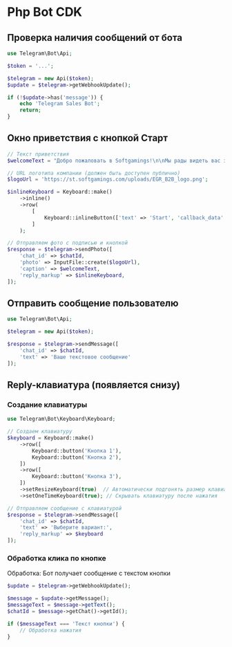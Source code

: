 # Php Bot CDK

## Проверка наличия сообщений от бота

```php
use Telegram\Bot\Api;

$token = '...';

$telegram = new Api($token);
$update = $telegram->getWebhookUpdate();

if (!$update->has('message')) {
    echo 'Telegram Sales Bot';
    return;
}
```

## Окно приветствия с кнопкой Старт

```php
// Текст приветствия
$welcomeText = "Добро пожаловать в Softgamings!\n\nМы рады видеть вас здесь. Нажмите кнопку Start, чтобы начать.";

// URL логотипа компании (должен быть доступен публично)
$logoUrl = 'https://st.softgamings.com/uploads/EGR_B2B_logo.png';

$inlineKeyboard = Keyboard::make()
    ->inline()
    ->row(
        [
            Keyboard::inlineButton(['text' => 'Start', 'callback_data' => 'start'])
        ]
    );

// Отправляем фото с подписью и кнопкой
$response = $telegram->sendPhoto([
    'chat_id' => $chatId,
    'photo' => InputFile::create($logoUrl),
    'caption' => $welcomeText,
    'reply_markup' => $inlineKeyboard,
]);
```


## Отправить сообщение пользователю

```php
use Telegram\Bot\Api;

$telegram = new Api($token);

$response = $telegram->sendMessage([
    'chat_id' => $chatId,
    'text' => 'Ваше текстовое сообщение'
]);
```


## Reply-клавиатура (появляется снизу)

### Создание клавиатуры

```php
use Telegram\Bot\Keyboard\Keyboard;

// Создаем клавиатуру
$keyboard = Keyboard::make()
    ->row([
        Keyboard::button('Кнопка 1'),
        Keyboard::button('Кнопка 2'),
    ])
    ->row([
        Keyboard::button('Кнопка 3'),
    ])
    ->setResizeKeyboard(true)  // Автоматически подгонять размер клавиатуры
    ->setOneTimeKeyboard(true); // Скрывать клавиатуру после нажатия

// Отправляем сообщение с клавиатурой
$response = $telegram->sendMessage([
    'chat_id' => $chatId,
    'text' => 'Выберите вариант:',
    'reply_markup' => $keyboard
]);
```

### Обработка клика по кнопке

Обработка: Бот получает сообщение с текстом кнопки

```php
$update = $telegram->getWebhookUpdate();

$message = $update->getMessage();
$messageText = $message->getText();
$chatId = $message->getChat()->getId();

if ($messageText === 'Текст кнопки') {
    // Обработка нажатия
}
```